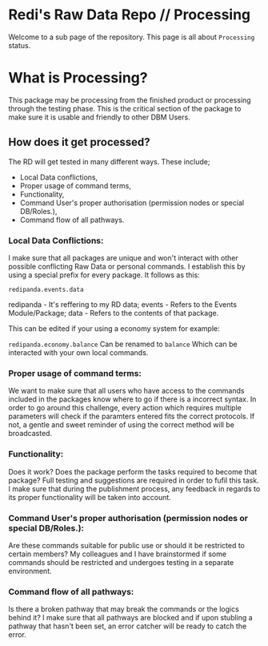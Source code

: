 # Redi's Raw Data Repo // Processing

Welcome to a sub page of the repository. This page is all about `Processing` status.


# What is Processing?

This package may be processing from the finished product or processing through the testing phase. This is the critical section of the package to make sure it is usable and friendly to other DBM Users.

## How does it get processed?

The RD will get tested in many different ways. These include;
- Local Data conflictions,
- Proper usage of command terms,
- Functionality,
- Command User's proper authorisation (permission nodes or special DB/Roles.),
- Command flow of all pathways.

### Local Data Conflictions:

I make sure that all packages are unique and won't interact with other possible conflicting Raw Data or personal commands. I establish this by using a special prefix for every package. It follows as this:

`redipanda.events.data`

redipanda - It's reffering to my RD data;
events - Refers to the Events Module/Package;
data - Refers to the contents of that package.

This can be edited if your using a economy system for example:

`redipanda.economy.balance`
Can be renamed to
`balance`
Which can be interacted with your own local commands.

### Proper usage of command terms:

We want to make sure that all users who have access to the commands included in the packages know where to go if there is a incorrect syntax. In order to go around this challenge, every action which requires multiple parameters will check if the paramters entered fits the correct protocols. If not, a gentle and sweet reminder of using the correct method will be broadcasted.


### Functionality:

Does it work? Does the package perform the tasks required to become that package? Full testing and suggestions are required in order to fufil this task. I make sure that during the publishment process, any feedback in regards to its proper functionality will be taken into account.

### Command User's proper authorisation (permission nodes or special DB/Roles.):

Are these commands suitable for public use or should it be restricted to certain members? My colleagues and I have brainstormed if some commands should be restricted and undergoes testing in a separate environment.

### Command flow of all pathways:

Is there a broken pathway that may break the commands or the logics behind it? I make sure that all pathways are blocked and if upon stubling a pathway that hasn't been set, an error catcher will be ready to catch the error.


